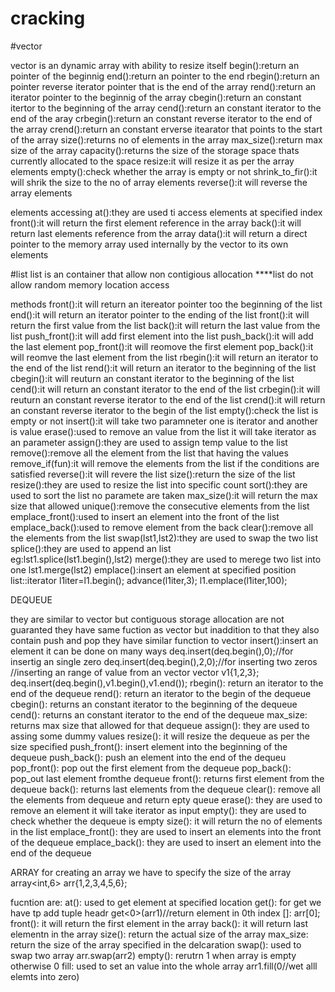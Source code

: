 # cracking
#vector

vector is an dynamic array with ability to resize itself
begin():return an pointer of the beginnig
end():return an pointer to the end
rbegin():return an pointer reverse iterator pointer that is the end of the array
rend():return an iterator pointer to the beginnig of the array
cbegin():return an constant itertor to the beginning of the array
cend():return an constant iterator to the end of the aray
crbegin():return an constant reverse iterator to the end of the array
crend():return an constant erverse itearator that points to the start of the array
size():returns no of elements in the array
max_size():return max size of the array
capacity():returns the size of the storage space thats currently allocated to the space
resize:it will resize it as per the array elements
empty():check whether the array is empty or not
shrink_to_fir():it will shrik the size to the no of array elements
reverse():it will reverse the array elements

elements accessing
at():they are used ti access elements at specified index
front():it will return the first element reference in the array
back():it will return last elements reference from the array
data():it will return a direct pointer to the memory array used internally by the vector to its own elements


#list 
list is an container that allow non contigious allocation 
****list do not allow random memory location access

methods
front():it will return an itereator pointer too the beginning of the list
end():it will return an iterator pointer to the ending of the list
front():it will return the first value from the list
back():it will return the last value from the list
push_front():it will add first element into the list
push_back():it will add the last element
pop_front():it will reomove the first element
pop_back():it will reomve the last element from the list
rbegin():it will return an iterator to the end of the list
rend():it will return an iterator to the beginning of the list
cbegin():it will reuturn an constant iterator to the beginning of the list
cend():it will return an constant iterator to the end of the list
crbegin():it will reuturn an constant reverse iterator to the end of the list
crend():it will return an constant reverse iterator to the begin of the list
empty():check the list is empty or not
insert():it will take two paramneter one is iterator and another is value
erase():used to remove an value from the list it will take iterator as an parameter
assign():they are used to assign temp value to the list
remove():remove all the element from the list that having the values
remove_if(fun):it will remove the elements from the list if the conditions are satisfied
reverse():it will revere the list
size():return the size of the list
resize():they are used to resize the list into specific count
sort():they are used to sort the list no paramete are taken
max_size():it will return the max size that allowed
unique():remove the consecutive elements from the list
emplace_front():used to insert an element into the front of the list
emplace_back():used to remove element from the back
clear():remove all the elements from the list
swap(lst1,lst2):they are used to swap the two list
splice():they are used to append an list    
        eg:lst1.splice(lst1.begin(),lst2)
merge():they are used to merege two list into one
        lst1.merge(lst2)
emplace():insert an element at specified position
    list<int>::iterator l1iter=l1.begin();
    advance(l1iter,3);
    l1.emplace(l1iter,100);


DEQUEUE

they are similar to vector but contiguous storage allocation are not guaranted
they have same fuction as vector but inaddition to that they also contain push and pop
they have similar function to vector
insert():insert an element 
    it can be done on many ways
        deq.insert(deq.begin(),0);//for insertig an single zero
        deq.insert(deq.begin(),2,0);//for inserting two zeros
         //inserting an range of value from an vector
         vector<int> v1{1,2,3};
        deq.insert(deq.begin(),v1.begin(),v1.end());
rbegin():
    return an iterator to the end of the dequeue
rend():
    return an iterator to the begin of the dequeue
cbegin():
    returns an constant iterator to the beginning of the dequeue
cend():
    returns an constant iterator to the end of the dequeue
max_size:
    returns max size that allowed for that dequeue
assign():
    they are used to assing some dummy values
resize():
    it will resize the dequeue as per the size specified
push_front():
    insert element into the beginning of the dequeue
push_back():
    push an element into the end of the dequeu
pop_front():
    pop out the first element from the dequeue
pop_back():
    pop_out last element fromthe dequeue
front():
    returns first element from the dequeue
back():
    returns last elements from  the dequeue
clear():
    remove all the elements from dequeue and return epty queue
erase():
    they are used to remove an element it will take iterator as input
empty():
    they are used to check whether the dequeue is empty
size():
    it will return the no of elements in the list
emplace_front():
    they are used to insert an elements into the front of the dequeue
emplace_back():
    they are used to insert an element into the end of the dequeue
    


ARRAY
for creating an array we have to specify the size of the array
    array<int,6> arr{1,2,3,4,5,6};

fucntion are:
at():
    used to get element at specified location
get():
    for get we have tp add tuple headr
    get<0>(arr1)//return element in 0th index
[]: arr[0];
front():
    it will return the first element in the array
back():
    it will return last elementn in the array
size():
    return the actual size of the array
max_size:
    return the size of the array specified in the delcaration
swap():
    used to swap two array
    arr.swap(arr2)
empty():
    rerutrn 1 when array is empty otherwise 0
fill: 
    used to set an value into the whole array
    arr1.fill(0//wet alll elemts into zero)